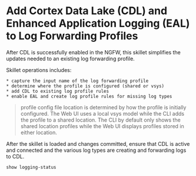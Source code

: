 # Add Cortex Data Lake (CDL) and Enhanced Application Logging (EAL) to Log Forwarding Profiles

After CDL is successfully enabled in the NGFW, this skillet simplifies the updates
needed to an existing log forwarding profile.

Skillet operations includes:

    * capture the input name of the log forwarding profile
    * determine where the profile is configured (shared or vsys)
    * add CDL to existing log profile rules
    * enable EAL and create log profile rules for missing log types
    
> profile config file location is determined by how the profile is initially configured.
> The Web UI uses a local vsys model while the CLI adds the profile to a shared location.
> The CLI by default only shows the shared location profiles while the Web UI displays
> profiles stored in either location.

After the skillet is loaded and changes committed, ensure that CDL is active and connected
and the various log types are creating and forwarding logs to CDL.

```angular2
show logging-status
```


